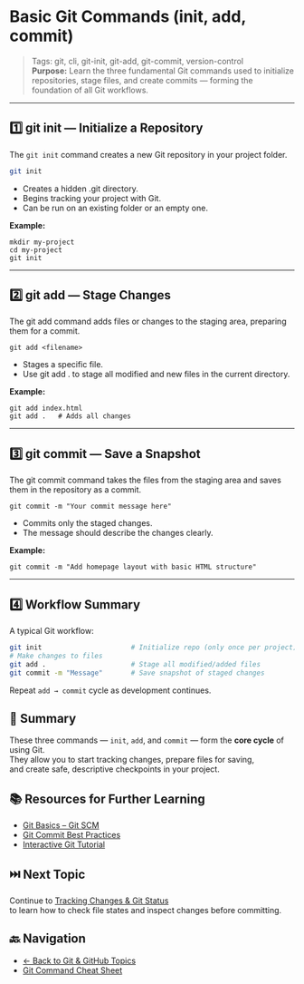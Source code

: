 # Basic Git Commands (init, add, commit)

> Tags: git, cli, git-init, git-add, git-commit, version-control  
> **Purpose:** Learn the three fundamental Git commands used to initialize repositories, stage files, and create commits — forming the foundation of all Git workflows.

---

## 1️⃣ git init — Initialize a Repository

The `git init` command creates a new Git repository in your project folder.

```bash
git init
```

- Creates a hidden .git directory.
- Begins tracking your project with Git.
- Can be run on an existing folder or an empty one.

**Example:**

```base
mkdir my-project
cd my-project
git init
```

---

## 2️⃣ git add — Stage Changes

The git add command adds files or changes to the staging area, preparing them for a commit.

```base
git add <filename>
```

- Stages a specific file.
- Use git add . to stage all modified and new files in the current directory.

**Example:**

```base
git add index.html
git add .   # Adds all changes
```

---

## 3️⃣ git commit — Save a Snapshot

The git commit command takes the files from the staging area and saves them in the repository as a commit.

```base
git commit -m "Your commit message here"
```

- Commits only the staged changes.
- The message should describe the changes clearly.

**Example:**

```base
git commit -m "Add homepage layout with basic HTML structure"
```

---

## 4️⃣ Workflow Summary

A typical Git workflow:

```bash
git init                      # Initialize repo (only once per project)
# Make changes to files
git add .                     # Stage all modified/added files
git commit -m "Message"       # Save snapshot of staged changes
```

Repeat `add → commit` cycle as development continues.

## 🧾 Summary

These three commands — `init`, `add`, and `commit` — form the **core cycle** of using Git.  
They allow you to start tracking changes, prepare files for saving,  
and create safe, descriptive checkpoints in your project.

## 📚 Resources for Further Learning

- [Git Basics – Git SCM](https://git-scm.com/book/en/v2/Git-Basics-Recording-Changes-to-the-Repository)  
- [Git Commit Best Practices](https://cbea.ms/git-commit/)  
- [Interactive Git Tutorial](https://learngitbranching.js.org/)

## ⏭️ Next Topic

Continue to [Tracking Changes & Git Status](04-git-status-diff-log.md)  
to learn how to check file states and inspect changes before committing.

## 🔙 Navigation

- [← Back to Git & GitHub Topics](README.md)
- [Git Command Cheat Sheet](cheat-sheet.md)
